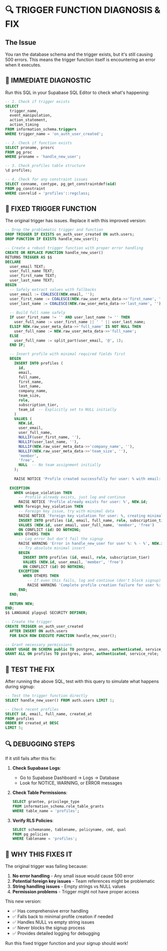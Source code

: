 # 🔍 TRIGGER FUNCTION DIAGNOSIS & FIX

## The Issue
You ran the database schema and the trigger exists, but it's still causing 500 errors. This means the trigger function itself is encountering an error when it executes.

## 🚨 IMMEDIATE DIAGNOSTIC

Run this SQL in your Supabase SQL Editor to check what's happening:

```sql
-- 1. Check if trigger exists
SELECT 
  trigger_name, 
  event_manipulation, 
  action_statement,
  action_timing
FROM information_schema.triggers 
WHERE trigger_name = 'on_auth_user_created';

-- 2. Check if function exists  
SELECT proname, prosrc 
FROM pg_proc 
WHERE proname = 'handle_new_user';

-- 3. Check profiles table structure
\d profiles;

-- 4. Check for any constraint issues
SELECT conname, contype, pg_get_constraintdef(oid) 
FROM pg_constraint 
WHERE conrelid = 'profiles'::regclass;
```

## 🔧 FIXED TRIGGER FUNCTION

The original trigger has issues. Replace it with this improved version:

```sql
-- Drop the problematic trigger and function
DROP TRIGGER IF EXISTS on_auth_user_created ON auth.users;
DROP FUNCTION IF EXISTS handle_new_user();

-- Create a robust trigger function with proper error handling
CREATE OR REPLACE FUNCTION handle_new_user()
RETURNS TRIGGER AS $$
DECLARE
  user_email TEXT;
  user_full_name TEXT;
  user_first_name TEXT;
  user_last_name TEXT;
BEGIN
  -- Safely extract values with fallbacks
  user_email := COALESCE(NEW.email, '');
  user_first_name := COALESCE(NEW.raw_user_meta_data->>'first_name', '');
  user_last_name := COALESCE(NEW.raw_user_meta_data->>'last_name', '');
  
  -- Build full name safely
  IF user_first_name != '' AND user_last_name != '' THEN
    user_full_name := user_first_name || ' ' || user_last_name;
  ELSIF NEW.raw_user_meta_data->>'full_name' IS NOT NULL THEN
    user_full_name := NEW.raw_user_meta_data->>'full_name';
  ELSE
    user_full_name := split_part(user_email, '@', 1);
  END IF;

  -- Insert profile with minimal required fields first
  BEGIN
    INSERT INTO profiles (
      id, 
      email, 
      full_name,
      first_name,
      last_name,
      company_name,
      team_size,
      role,
      subscription_tier,
      team_id  -- Explicitly set to NULL initially
    )
    VALUES (
      NEW.id,
      user_email,
      user_full_name,
      NULLIF(user_first_name, ''),
      NULLIF(user_last_name, ''),
      NULLIF(NEW.raw_user_meta_data->>'company_name', ''),
      NULLIF(NEW.raw_user_meta_data->>'team_size', ''),
      'member',
      'free',
      NULL  -- No team assignment initially
    );
    
    RAISE NOTICE 'Profile created successfully for user: % with email: %', NEW.id, user_email;
    
  EXCEPTION
    WHEN unique_violation THEN
      -- Profile already exists, just log and continue
      RAISE NOTICE 'Profile already exists for user: %', NEW.id;
    WHEN foreign_key_violation THEN
      -- Foreign key issue, try with minimal data
      RAISE NOTICE 'Foreign key violation for user: %, creating minimal profile', NEW.id;
      INSERT INTO profiles (id, email, full_name, role, subscription_tier)
      VALUES (NEW.id, user_email, user_full_name, 'member', 'free')
      ON CONFLICT (id) DO NOTHING;
    WHEN OTHERS THEN
      -- Log error but don't fail the signup
      RAISE WARNING 'Error in handle_new_user for user %: % - %', NEW.id, SQLSTATE, SQLERRM;
      -- Try absolute minimal insert
      BEGIN
        INSERT INTO profiles (id, email, role, subscription_tier)
        VALUES (NEW.id, user_email, 'member', 'free')
        ON CONFLICT (id) DO NOTHING;
      EXCEPTION
        WHEN OTHERS THEN
          -- If even this fails, log and continue (don't block signup)
          RAISE WARNING 'Complete profile creation failure for user %: %', NEW.id, SQLERRM;
      END;
  END;
  
  RETURN NEW;
END;
$$ LANGUAGE plpgsql SECURITY DEFINER;

-- Create the trigger
CREATE TRIGGER on_auth_user_created
  AFTER INSERT ON auth.users
  FOR EACH ROW EXECUTE FUNCTION handle_new_user();

-- Grant necessary permissions
GRANT USAGE ON SCHEMA public TO postgres, anon, authenticated, service_role;
GRANT ALL ON profiles TO postgres, anon, authenticated, service_role;
```

## 🧪 TEST THE FIX

After running the above SQL, test with this query to simulate what happens during signup:

```sql
-- Test the trigger function directly
SELECT handle_new_user() FROM auth.users LIMIT 1;

-- Check recent profiles
SELECT id, email, full_name, created_at 
FROM profiles 
ORDER BY created_at DESC 
LIMIT 5;
```

## 🔍 DEBUGGING STEPS

If it still fails after this fix:

1. **Check Supabase Logs**:
   - Go to Supabase Dashboard → Logs → Database
   - Look for NOTICE, WARNING, or ERROR messages

2. **Check Table Permissions**:
   ```sql
   SELECT grantee, privilege_type 
   FROM information_schema.role_table_grants 
   WHERE table_name = 'profiles';
   ```

3. **Verify RLS Policies**:
   ```sql
   SELECT schemaname, tablename, policyname, cmd, qual 
   FROM pg_policies 
   WHERE tablename = 'profiles';
   ```

## 🎯 WHY THIS FIXES IT

The original trigger was failing because:

1. **No error handling** - Any small issue would cause 500 error
2. **Potential foreign key issues** - Team references might be problematic
3. **String handling issues** - Empty strings vs NULL values
4. **Permission problems** - Trigger might not have proper access

This new version:
- ✅ Has comprehensive error handling
- ✅ Falls back to minimal profile creation if needed
- ✅ Handles NULL vs empty string issues
- ✅ Never blocks the signup process
- ✅ Provides detailed logging for debugging

Run this fixed trigger function and your signup should work!